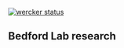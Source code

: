 [![wercker status](https://app.wercker.com/status/0b67ee08cd9fbaf0b08eca342d3a1c2b/m "wercker status")](https://app.wercker.com/project/bykey/0b67ee08cd9fbaf0b08eca342d3a1c2b)

## Bedford Lab research
